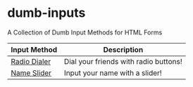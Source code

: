 # dumb-inputs
A Collection of Dumb Input Methods for HTML Forms

| Input Method | Description |
| --- | --- |
| [Radio Dialer](radio-dialer.html) | Dial your friends with radio buttons! |
| [Name Slider](name-slider.html) | Input your name with a slider! |

